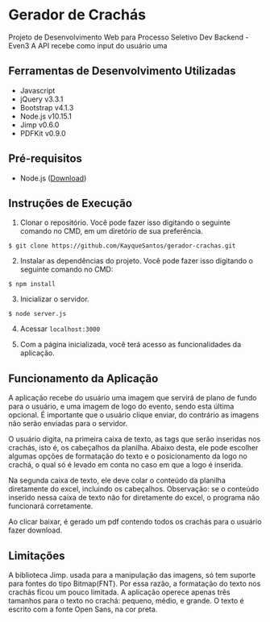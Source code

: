 # Gerador de Crachás

Projeto de Desenvolvimento Web para Processo Seletivo Dev Backend - Even3
A API recebe como input do usuário uma

## Ferramentas de Desenvolvimento Utilizadas

* Javascript
* jQuery v3.3.1
* Bootstrap v4.1.3
* Node.js v10.15.1
* Jimp v0.6.0
* PDFKit v0.9.0

## Pré-requisitos

* Node.js ([Download](https://nodejs.org/en/download/))

## Instruções de Execução

1. Clonar o repositório. Você pode fazer isso digitando o seguinte comando no CMD, em um diretório de sua preferência.
```
$ git clone https://github.com/KayqueSantos/gerador-crachas.git
```
2. Instalar as dependências do projeto. Você pode fazer isso digitando o seguinte comando no CMD:
```
$ npm install
```
3. Inicializar o servidor.
```
$ node server.js
```
4. Acessar ```localhost:3000```

5. Com a página inicializada, você terá acesso as funcionalidades da aplicação.

## Funcionamento da Aplicação

A aplicação recebe do usuário uma imagem que servirá de plano de fundo para o usuário, e uma imagem de logo do evento, sendo esta última opcional. É importante que o usuário clique enviar, do contrário as imagens não serão enviadas para o servidor.

O usuário digita, na primeira caixa de texto, as tags que serão inseridas nos crachás, isto é, os cabeçalhos da planilha. Abaixo desta, ele pode escolher algumas opções de formatação do texto e o posicionamento da logo no crachá, o qual só é levado em conta no caso em que a logo é inserida.

Na segunda caixa de texto, ele deve colar o conteúdo da planilha diretamente do excel, incluindo os cabeçalhos.
Observação: se o conteúdo inserido nessa caixa de texto não for diretamente do excel, o programa não funcionará corretamente.

Ao clicar baixar, é gerado um pdf contendo todos os crachás para o usuário fazer download.

## Limitações

A biblioteca Jimp. usada para a manipulação das imagens, só tem suporte para fontes do tipo Bitmap(FNT). Por essa razão, a formatação do texto nos crachás ficou um pouco limitada. A aplicação operece apenas três tamanhos para o texto no crachá: pequeno, médio, e grande. O texto é escrito com a fonte Open Sans, na cor preta.
